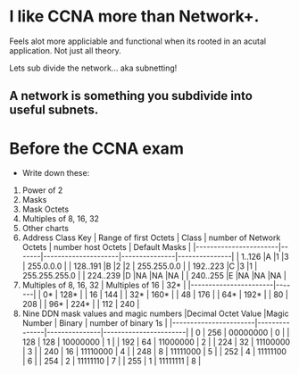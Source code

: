 # I like CCNA more than Network+.
Feels alot more appliciable and functional when its rooted in an acutal application. Not just all theory.  

Lets sub divide the network... aka subnetting!

## A network is something you subdivide into useful subnets. 

# Before the CCNA exam
- Write down these:
1. Power of 2
2. Masks
3. Mask Octets
4. Multiples of 8, 16, 32
5. Other charts
6. Address Class Key
| Range of first Octets | Class | number of Network Octets | number host Octets | Default Masks | 
|-----------------------|-------|---------------------|---------------|---------------|
| 1..126		|A	|1 		      |3	      | 255.0.0.0     |
| 128..191		|B	|2		      |2 	      | 255.255.0.0   |
| 192..223		|C	|3		      |1	      | 255.255.255.0 |
| 224..239		|D 	|NA		      |NA	      |NA	      |
| 240..255		|E 	|NA		      |NA	      |NA	      |
7. Multiples of 8, 16, 32
| Multiples of 16 	| 32* 	|
|-----------------------|-------|
| 0* 			| 128*	|
| 16			| 144	|
| 32*			| 160*	|
| 48			| 176	| 
| 64*			| 192*	|
| 80			| 208	| 
| 96* 			| 224*	|
| 112			| 240	| 
8. Nine DDN mask values and magic numbers
|Decimal Octet Value	|Magic Number	| Binary	| number of binary 1s	|
|-----------------------|---------------|---------------|-----------------------|
| 0			| 256		| 00000000	| 0			|
| 128			| 128		| 10000000	| 1			|
| 192			| 64		| 11000000	| 2			|
| 224			| 32		| 11100000	| 3			|
| 240			| 16		| 11110000	| 4			|
| 248			| 8		| 11111000	| 5			|
| 252			| 4 		| 11111100	| 6			|
| 254			| 2		| 11111110	| 7 			|
| 255			| 1		| 11111111	| 8			|


